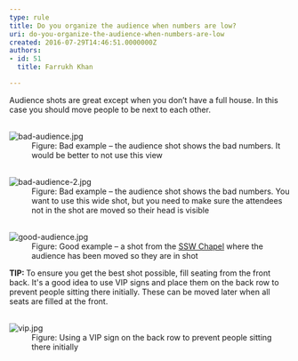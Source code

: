 ```yaml
---
type: rule
title: Do you organize the audience when numbers are low?
uri: do-you-organize-the-audience-when-numbers-are-low
created: 2016-07-29T14:46:51.0000000Z
authors:
- id: 51
  title: Farrukh Khan

---
```




<span class='intro'> ​Audience shots are great except when you don’t have a full house.​​ In this case you should move people to be next to each other.<br> </span>

<dl class="badImage">​ 
   <dt>​<img src="bad-audience.jpg" alt="bad-audience.jpg" /></dt><dd>Figure&#58; Bad example – the audience shot shows the bad numbers. It would be better to not use this view</dd></dl><dl class="badImage">​ 
   <dt>​<img src="bad-audience-2.jpg" alt="bad-audience-2.jpg" /></dt><dd>Figure&#58; Bad example – the audience shot shows the bad numbers. You want to use this wide shot, but you need to make sure the attendees not in the shot are moved so their head is visible</dd></dl><dl class="goodImage">​ 
   <dt>
      <img src="good-audience.jpg" alt="good-audience.jpg" />
   </dt><dd>Figure&#58; Good example – a shot from the 
      <a href="https&#58;//www.ssw.com.au/ssw/events/venues/hire-conference-room.aspx" target="_blank">SSW Chapel​</a> where the audience has been moved so they are in shot</dd></dl>
<strong>​​TIP&#58; </strong>To ensure you get the best shot possible, fill seating&#160;from the front back. It's​&#160;a good idea to use VIP signs and place them on the back row to prevent people sitting there initially. These can be moved later when all seats are filled at the front.
<div>
   <br>
</div><dl class="image"><dt><img src="vip.jpg" alt="vip.jpg" /></dt><dd>Figure&#58; Using a VIP sign on the back row to prevent people sitting there initially​<br></dd></dl>


